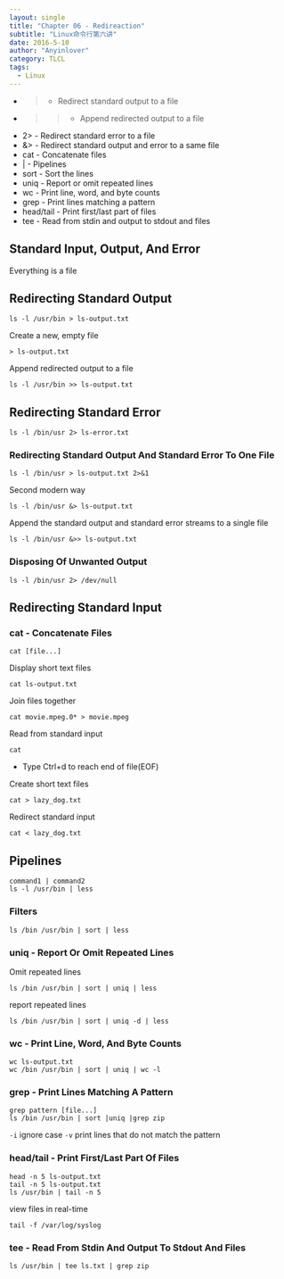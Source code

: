```yaml
---
layout: single
title: "Chapter 06 - Redireaction"
subtitle: "Linux命令行第六讲"
date: 2016-5-10
author: "Anyinlover"
category: TLCL
tags:
  - Linux
---
```


* > - Redirect standard output to a file
* >> - Append redirected output to a file
* 2> - Redirect standard error to a file
* &> - Redirect standard output and error to a same file
* cat - Concatenate files
* \| - Pipelines
* sort - Sort the lines
* uniq - Report or omit repeated lines
* wc - Print line, word, and byte counts
* grep - Print lines matching a pattern
* head/tail - Print first/last part of files
* tee - Read from stdin and output to stdout and files

## Standard Input, Output, And Error
Everything is a file

## Redirecting Standard Output

	ls -l /usr/bin > ls-output.txt

Create a new, empty file

	> ls-output.txt

Append redirected output to a file

	ls -l /usr/bin >> ls-output.txt

## Redirecting Standard Error

	ls -l /bin/usr 2> ls-error.txt

### Redirecting Standard Output And Standard Error To One File

	ls -l /bin/usr > ls-output.txt 2>&1

Second modern way

	ls -l /bin/usr &> ls-output.txt

Append the standard output and standard error streams to a single file

	ls -l /bin/usr &>> ls-output.txt

### Disposing Of Unwanted Output

	ls -l /bin/usr 2> /dev/null

## Redirecting Standard Input

### cat - Concatenate Files

	cat [file...]

Display short text files

	cat ls-output.txt

Join files together

	cat movie.mpeg.0* > movie.mpeg

Read from standard input

	cat

* Type Ctrl+d to reach end of file(EOF)

Create short text files

	cat > lazy_dog.txt

Redirect standard input

	cat < lazy_dog.txt


## Pipelines

	command1 | command2
	ls -l /usr/bin | less

### Filters

	ls /bin /usr/bin | sort | less

### uniq - Report Or Omit Repeated Lines

Omit repeated lines

	ls /bin /usr/bin | sort | uniq | less

report repeated lines

	ls /bin /usr/bin | sort | uniq -d | less

### wc - Print Line, Word, And Byte Counts

	wc ls-output.txt
	wc /bin /usr/bin | sort | uniq | wc -l

### grep - Print Lines Matching A Pattern

	grep pattern [file...]
	ls /bin /usr/bin | sort |uniq |grep zip

`-i` ignore case
`-v` print lines that do not match the pattern

### head/tail - Print First/Last Part Of Files

	head -n 5 ls-output.txt
	tail -n 5 ls-output.txt
	ls /usr/bin | tail -n 5

view files in real-time

	tail -f /var/log/syslog

### tee - Read From Stdin And Output To Stdout And Files

	ls /usr/bin | tee ls.txt | grep zip
